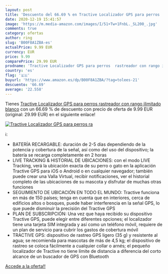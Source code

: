 ```yaml
---
layout: post
title: 'Descuento del 66.69 % en Tractive Localizador GPS para perros  ra'
date: 2020-12-19 15:41:57
image: 'https://m.media-amazon.com/images/I/51+Tw+1FnbL._SL200_.jpg'
comments: true
category: ofertas
author: ring
slug: 'B00F8A1ZBA-es'
actualPrice: 9.99 EUR
currency: EUR
price: 9.99
comparePrice: 29.99 EUR
prodname: 'Tractive Localizador GPS para perros  rastreador con rango ilimitado  blanco'
country: 'es'
flag: '🇪🇸'
buyurl: 'https://www.amazon.es/dp/B00F8A1ZBA/?tag=tolees-21'
descuento: '66.69'
average: '22.558'
---
```


Tienes [Tractive Localizador GPS para perros  rastreador con rango ilimitado  blanco](https://www.amazon.es/dp/B00F8A1ZBA/?tag=tolees-21) con un 66.69 % de descuento con precio de oferta de 9.99 EUR (original: 29.99 EUR) en el siguiente enlace!

[![Tractive Localizador GPS para perros  ra](https://m.media-amazon.com/images/I/51+Tw+1FnbL._SL200_.jpg)](https://www.amazon.es/dp/B00F8A1ZBA/?tag=tolees-21)

ℹ️:

- BATERÍA RECARGABLE: duración de 2-5 días dependiendo de la potencia y cobertura de la señal, así como del uso del dispositivo; la batería se recarga completamente en 2 horas
- LIVE TRACKING & HISTORIAL DE UBICACIONES: con el modo LIVE Tracking, verá la ubicación exacta de su perro o gato en la aplicación Tractive GPS para iOS o Android o en cualquier navegador; también puede crear una Valla Virtual, recibir notificaciones, ver el historial completo de las ubicaciones de su mascota y disfrutar de muchas otras funciones
- SEGUIMIENTO DE UBICACIÓN EN TODO EL MUNDO: Tractive funciona en más de 150 países; tenga en cuenta que en interiores, cerca de edificios altos o bosques, puede haber interferencia en la señal GPS, lo que puede disminuir la precisión del Tractive GPS
- PLAN DE SUBSCRIPCIÓN: Una vez que haya recibido su dispositivo Tractive GPS, puede elegir entre diferentes opciones; el localizador tiene una tarjeta SIM integrada y así como un teléfono móvil, requiere de un plan de servicio para cubrir los gastos de cobertura móvil
- TRACTIVE GPS: dispositivo de rastreo GPS ligero (35 g) y resistente al agua; se recomienda para mascotas de más de 4,5 kg; el dispositivo de rastreo se coloca fácilmente a cualquier collar o arnés; el pequeño localizador de Tractive no tiene límite de distancia a diferencia del corto alcance de un buscador de GPS con Bluetooth

[Accede a la oferta!!](https://www.amazon.es/dp/B00F8A1ZBA/?tag=tolees-21)
